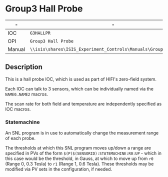 # Group3 Hall Probe

| - | - |
| - | - |
| IOC | `G3HALLPR` |
| OPI | `Group3 Hall Probe` |
| Manual | `\\isis\shares\ISIS_Experiment_Controls\Manuals\Group3__Hall_Probe` |

## Description

This is a hall probe IOC, which is used as part of HIFI's zero-field system.

Each IOC can talk to 3 sensors, which can be individually named via the `NAME0`..`NAME2` macros.

The scan rate for both field and temperature are independently specified as IOC macros.

### Statemachine

An SNL program is in use to automatically change the measurement range of each probe.

The thresholds at which this SNL program moves up/down a range are specified in PVs of the form `$(P)$(SENSORID):STATEMACHINE:R0:UP` - which in this case would be the threshold, in Gauss, at which to move up from `r0` (Range 0, 0.3 Tesla) to `r1` (Range 1, 0.6 Tesla). These thresholds may be modified via PV sets in the configuration, if needed.